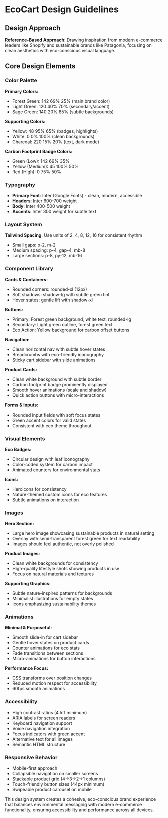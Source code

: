 # EcoCart Design Guidelines

## Design Approach
**Reference-Based Approach**: Drawing inspiration from modern e-commerce leaders like Shopify and sustainable brands like Patagonia, focusing on clean aesthetics with eco-conscious visual language.

## Core Design Elements

### Color Palette
**Primary Colors:**
- Forest Green: 142 69% 25% (main brand color)
- Light Green: 120 40% 70% (secondary/accent)
- Sage Green: 140 20% 85% (subtle backgrounds)

**Supporting Colors:**
- Yellow: 48 95% 65% (badges, highlights)
- White: 0 0% 100% (clean backgrounds)
- Charcoal: 220 15% 20% (text, dark mode)

**Carbon Footprint Badge Colors:**
- Green (Low): 142 69% 35%
- Yellow (Medium): 45 100% 50%
- Red (High): 0 75% 50%

### Typography
- **Primary Font**: Inter (Google Fonts) - clean, modern, accessible
- **Headers**: Inter 600-700 weight
- **Body**: Inter 400-500 weight
- **Accents**: Inter 300 weight for subtle text

### Layout System
**Tailwind Spacing**: Use units of 2, 4, 8, 12, 16 for consistent rhythm
- Small gaps: p-2, m-2
- Medium spacing: p-4, gap-4, mb-8
- Large sections: p-8, py-12, mb-16

### Component Library

**Cards & Containers:**
- Rounded corners: rounded-xl (12px)
- Soft shadows: shadow-lg with subtle green tint
- Hover states: gentle lift with shadow-xl

**Buttons:**
- Primary: Forest green background, white text, rounded-lg
- Secondary: Light green outline, forest green text
- Eco Action: Yellow background for carbon offset buttons

**Navigation:**
- Clean horizontal nav with subtle hover states
- Breadcrumbs with eco-friendly iconography
- Sticky cart sidebar with slide animations

**Product Cards:**
- Clean white background with subtle border
- Carbon footprint badge prominently displayed
- Smooth hover animations (scale and shadow)
- Quick action buttons with micro-interactions

**Forms & Inputs:**
- Rounded input fields with soft focus states
- Green accent colors for valid states
- Consistent with eco theme throughout

### Visual Elements

**Eco Badges:**
- Circular design with leaf iconography
- Color-coded system for carbon impact
- Animated counters for environmental stats

**Icons:**
- Heroicons for consistency
- Nature-themed custom icons for eco features
- Subtle animations on interaction

### Images
**Hero Section:**
- Large hero image showcasing sustainable products in natural setting
- Overlay with semi-transparent forest green for text readability
- Images should feel authentic, not overly polished

**Product Images:**
- Clean white backgrounds for consistency
- High-quality lifestyle shots showing products in use
- Focus on natural materials and textures

**Supporting Graphics:**
- Subtle nature-inspired patterns for backgrounds
- Minimalist illustrations for empty states
- Icons emphasizing sustainability themes

### Animations
**Minimal & Purposeful:**
- Smooth slide-in for cart sidebar
- Gentle hover states on product cards
- Counter animations for eco stats
- Fade transitions between sections
- Micro-animations for button interactions

**Performance Focus:**
- CSS transforms over position changes
- Reduced motion respect for accessibility
- 60fps smooth animations

### Accessibility
- High contrast ratios (4.5:1 minimum)
- ARIA labels for screen readers
- Keyboard navigation support
- Voice navigation integration
- Focus indicators with green accent
- Alternative text for all images
- Semantic HTML structure

### Responsive Behavior
- Mobile-first approach
- Collapsible navigation on smaller screens
- Stackable product grid (4→3→2→1 columns)
- Touch-friendly button sizes (44px minimum)
- Swipeable product carousel on mobile

This design system creates a cohesive, eco-conscious brand experience that balances environmental messaging with modern e-commerce functionality, ensuring accessibility and performance across all devices.